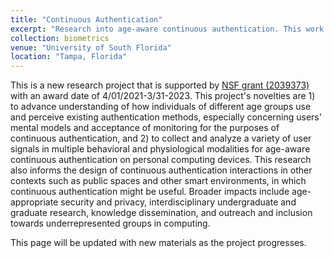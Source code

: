 ```yaml
---
title: "Continuous Authentication"
excerpt: "Research into age-aware continuous authentication. This work is supported by the NSF."
collection: biometrics
venue: "University of South Florida"
location: "Tampa, Florida"
---
```


This is a new research project that is supported by [NSF grant (2039373)](https://nsf.gov/awardsearch/showAward?AWD_ID=2039373&HistoricalAwards=false) with an award date of 4/01/2021-3/31-2023. This project's novelties are 1) to advance understanding of how individuals of different age groups use and perceive existing authentication methods, especially concerning users' mental models and acceptance of monitoring for the purposes of continuous authentication, and 2) to collect and analyze a variety of user signals in multiple behavioral and physiological modalities for age-aware continuous authentication on personal computing devices. This research also informs the design of continuous authentication interactions in other contexts such as public spaces and other smart environments, in which continuous authentication might be useful. Broader impacts include age-appropriate security and privacy, interdisciplinary undergraduate and graduate research, knowledge dissemination, and outreach and inclusion towards underrepresented groups in computing.

This page will be updated with new materials as the project progresses.